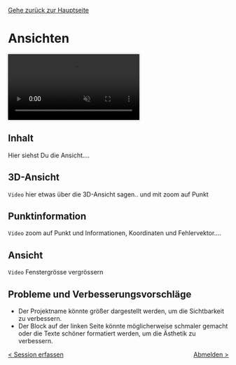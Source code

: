 [Gehe zurück zur Hauptseite](index.html)

# Ansichten

<video controls autoplay loop muted style="max-width: 100%; box-shadow: 0 0 5px rgba(0, 0, 0, 0.3);">
<source src="./videos/07_navigation.mp4" type="video/mp4">
Your browser does not support the video tag.
</video>

## Inhalt

Hier siehst Du die Ansicht....

## 3D-Ansicht

<code>Video</code>
hier etwas über die 3D-Ansicht sagen.. und mit zoom auf Punkt

## Punktinformation

<code>Video</code>
zoom auf Punkt und Informationen, Koordinaten und Fehlervektor....

## Ansicht

<code>Video</code>
Fenstergrösse vergrössern

## Probleme und Verbesserungsvorschläge

- Der Projektname könnte größer dargestellt werden, um die Sichtbarkeit zu verbessern.
- Der Block auf der linken Seite könnte möglicherweise schmaler gemacht oder die Texte schöner formatiert werden, um die Ästhetik zu verbessern.

<div style="text-align: left; float: left;"><a href="capture_session.html">< Session erfassen</a></div>
<div style="text-align: right; float: right;"><a href="logout.html">Abmelden ></a></div>
